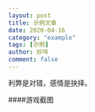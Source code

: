 ```yaml
---
layout: post
title: 示例文章
date: 2020-04-16
category: "example"
tags: [示例]
author: 妙咩
comment: false
---
```


利弊是对错，感情是抉择。

####游戏截图

